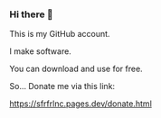 ### Hi there 👋

This is my GitHub account.

I make software.

You can download and use for free.

So... Donate me via this link:

https://sfrfrlnc.pages.dev/donate.html
